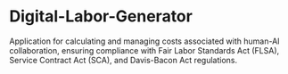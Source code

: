 # Digital-Labor-Generator
Application for calculating and managing costs associated with human-AI collaboration, ensuring compliance with Fair Labor Standards Act (FLSA), Service Contract Act (SCA), and Davis-Bacon Act regulations.
